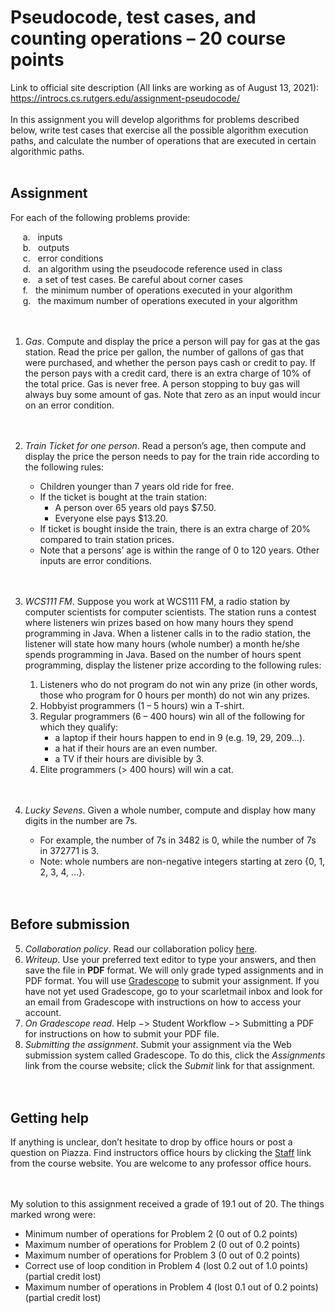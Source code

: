 # Pseudocode, test cases, and counting operations – 20 course points
Link to official site description (All links are working as of August 13, 2021): https://introcs.cs.rutgers.edu/assignment-pseudocode/ <br/><br/>
In this assignment you will develop algorithms for problems described below, write test cases that exercise all the possible algorithm execution paths, and calculate the number of operations that are executed in certain algorithmic paths.<br/><br/>

## Assignment
For each of the following problems provide:

&nbsp;&nbsp;&nbsp;&nbsp; a. &nbsp; inputs<br/>
&nbsp;&nbsp;&nbsp;&nbsp; b. &nbsp; outputs<br/>
&nbsp;&nbsp;&nbsp;&nbsp; c. &nbsp; error conditions<br/>
&nbsp;&nbsp;&nbsp;&nbsp; d. &nbsp; an algorithm using the pseudocode reference used in class<br/>
&nbsp;&nbsp;&nbsp;&nbsp; e. &nbsp; a set of test cases. Be careful about corner cases<br/>
&nbsp;&nbsp;&nbsp;&nbsp; f. &nbsp; the minimum number of operations executed in your algorithm<br/>
&nbsp;&nbsp;&nbsp;&nbsp; g. &nbsp; the maximum number of operations executed in your algorithm<br/><br/><br/>

1. *Gas*. Compute and display the price a person will pay for gas at the gas station. Read the price per gallon, the number of gallons of gas that were purchased, and whether the person pays cash or credit to pay. If the person pays with a credit card, there is an extra charge of 10% of the total price. Gas is never free. A person stopping to buy gas will always buy some amount of gas. Note that zero as an input would incur on an error condition.<br/><br/><br/>

2. _Train Ticket for one person_. Read a person’s age, then compute and display the price the person needs to pay for the train ride according to the following rules:
    - Children younger than 7 years old ride for free.
    - If the ticket is bought at the train station:
      - A person over 65 years old pays $7.50.
      - Everyone else pays $13.20.
    - If ticket is bought inside the train, there is an extra charge of 20% compared to train station prices.<br/>
    - Note that a persons’ age is within the range of 0 to 120 years. Other inputs are error conditions.<br/><br/><br/>

3. *WCS111 FM*. Suppose you work at WCS111 FM, a radio station by computer scientists for computer scientists. The station runs a contest where listeners win prizes based on how many hours they spend programming in Java. When a listener calls in to the radio station, the listener will state how many hours (whole number) a month he/she spends programming in Java. Based on the number of hours spent programming, display the listener prize according to the following rules:
    1. Listeners who do not program do not win any prize (in other words, those who program for 0 hours per month) do not win any prizes.
    2. Hobbyist programmers (1 – 5 hours) win a T-shirt.
    3. Regular programmers (6 – 400 hours) win all of the following for which they qualify:
        * a laptop if their hours happen to end in 9 (e.g. 19, 29, 209…).
        * a hat if their hours are an even number.
        * a TV if their hours are divisible by 3.
    4. Elite programmers (> 400 hours) will win a cat.<br/><br/><br/>

4. _Lucky Sevens_. Given a whole number, compute and display how many digits in the number are 7s.
    - For example, the number of 7s in 3482 is 0, while the number of 7s in 372771 is 3.
    * Note: whole numbers are non-negative integers starting at zero {0, 1, 2, 3, 4, …}.<br/><br/><br/>

## Before submission
5. *Collaboration policy*. Read our collaboration policy [here](https://introcs.cs.rutgers.edu/#academic-integrity).
6. _Writeup_. Use your preferred text editor to type your answers, and then save the file in **PDF** format. We will only grade typed assignments and in PDF format. You will use [Gradescope](https://www.gradescope.com/) to submit your assignment. If you have not yet used Gradescope, go to your scarletmail inbox and look for an email from Gradescope with instructions on how to access your account.
7. *On Gradescope read*. Help −> Student Workflow −> Submitting a PDF for instructions on how to submit your PDF file.
8. _Submitting the assignment_. Submit your assignment via the Web submission system called Gradescope. To do this, click the *Assignments* link from the course website; click the _Submit_ link for that assignment.<br/><br/><br/>

## Getting help
If anything is unclear, don’t hesitate to drop by office hours or post a question on Piazza. Find instructors office hours by clicking the [Staff](https://introcs.cs.rutgers.edu/staff/) link from the course website. You are welcome to any professor office hours.<br/><br/><br/>

My solution to this assignment received a grade of 19.1 out of 20. The things marked wrong were:
- Minimum number of operations for Problem 2 (0 out of 0.2 points)
- Maximum number of operations for Problem 2 (0 out of 0.2 points)
- Maximum number of operations for Problem 3 (0 out of 0.2 points) 
- Correct use of loop condition in Problem 4 (lost 0.2 out of 1.0 points) (partial credit lost)
- Maximum number of operations in Problem 4 (lost 0.1 out of 0.2 points) (partial credit lost)<br/><br/>
